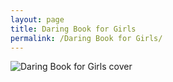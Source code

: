 ```yaml
---
layout: page
title: Daring Book for Girls
permalink: /Daring Book for Girls/
---
```



![Daring Book for Girls cover](https://res.cloudinary.com/tech-stories/image/upload/v1480356676/DBG%20cover.png)